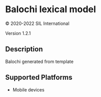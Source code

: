 Balochi lexical model
===================

© 2020-2022 SIL International

Version 1.2.1

Description
-----------
Balochi generated from template

Supported Platforms
-------------------
 * Mobile devices

